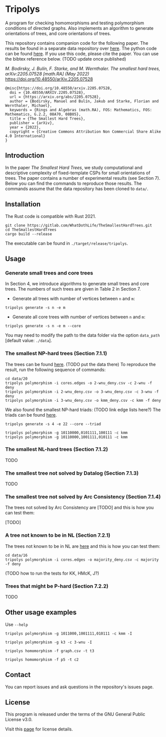 Tripolys
====================================

A program for checking homomorphisms and testing polymorphism conditions of
directed graphs. Also implements an algorithm to generate orientations of trees,
and core orientations of trees. 

This repository contains companion code for the following paper. The results  be
found in a separate data repository over
[here](https://github.com/WhatDothLife/HardTreesData). The python code can be
found [here](https://github.com/Zerwas/TheSmallestHardTreesPython).  If you use
this code, please cite the paper. You can use the bibtex reference below. (TODO
update once published)

_M. Bodirsky, J. Bulín, F. Starke, and M. Wernthaler. The smallest hard trees, arXiv:2205.07528 [math.RA] (May 2022)_
https://doi.org/10.48550/arXiv.2205.07528
 
```
@misc{https://doi.org/10.48550/arxiv.2205.07528,
  doi = {10.48550/ARXIV.2205.07528},
  url = {https://arxiv.org/abs/2205.07528},
  author = {Bodirsky, Manuel and Bulín, Jakub and Starke, Florian and Wernthaler, Michael},  
  keywords = {Rings and Algebras (math.RA), FOS: Mathematics, FOS: Mathematics, G.2.2, 08A70, 08B05},  
  title = {The Smallest Hard Trees},
  publisher = {arXiv},
  year = {2022},
  copyright = {Creative Commons Attribution Non Commercial Share Alike 4.0 International}
}
```

Introduction
-----------------
In the paper *The Smallest Hard Trees*, we study computational and descriptive
complexity of fixed-template CSPs for small orientations of trees. The paper
contains a number of experimental results (see Section 7). Below you can find
the commands to reproduce those results. The commands assume that the data
repository has been cloned to `data/`.

Installation
-----------------
The Rust code is compatible with Rust 2021.

```
git clone https://gitlab.com/WhatDothLife/TheSmallestHardTrees.git
cd TheSmallestHardTrees
cargo build --release
```
The executable can be found in `./target/release/tripolys`.


Usage
-----------------

### Generate small trees and core trees
In Section 4, we introduce algorithms to generate small trees and core trees.
The numbers of such trees are given in Table 2 in Section 7.

- Generate all trees with number of vertices between `n` and `m`:
```
tripolys generate -s n -e m
```

- Generate all core trees with number of vertices between `n` and `m`:
  
```
tripolys generate -s n -e m --core
```

You may need to modify the path to the data folder via the option `data_path`
[default value: `./data`]. 

### The smallest NP-hard trees (Section 7.1.1) 

The trees can be found [here](file:data/20/kmm_deny.csv). (TODO put the data there)
To reproduce the result, run the following sequence of commands:

```
cd data/20
tripolys polymorphism -i cores.edges -o 2-wnu_deny.csv -c 2-wnu -f deny
tripolys polymorphism -i 2-wnu_deny.csv -o 3-wnu_deny.csv -c 3-wnu -f deny
tripolys polymorphism -i 3-wnu_deny.csv -o kmm_deny.csv -c kmm -f deny
```

We also found the smallest NP-hard triads: (TODO link edge lists here?)
The triads can be found [here](file:data/20/triads/kmm_deny.csv).

```
tripolys generate -s 4 -e 22 --core --triad
```

```
tripolys polymorphism -g 10110000,0101111,100111 -c kmm
tripolys polymorphism -g 10110000,1001111,010111 -c kmm
```


### The smallest NL-hard trees (Section 7.1.2)

TODO

### The smallest tree not solved by Datalog (Section 7.1.3)

TODO

### The smallest tree not solved by Arc Consistency (Section 7.1.4)

The trees not solved by Arc Consistency are
[TODO]
and this is how you can test them:

[TODO]


### A tree not known to be in NL (Section 7.2.1)

The trees not known to be in NL are
[here](https://github.com/WhatDothLife/HardTreesData/16/majority_deny.csv)
and this is how you can test them:

```
cd data/16
tripolys polymorphism -i cores.edges -o majority_deny.csv -c majority -f deny
```

(TODO how to run the tests for KK, HMcK, J?)

### Trees that might be P-hard (Section 7.2.2)

TODO

Other usage examples
-----------------
Use `--help`
```
tripolys polymorphism -g 1011000,1001111,010111 -c kmm -I
```
```
tripolys polymorphism -g k3 -c 3-wnu -I
```
```
tripolys homomorphism -f graph.csv -t t3
```
```
tripolys homomorphism -f p5 -t c2
```

Contact
-----------------
You can report issues and ask questions in the repository's issues page. 

License
-----------------
This program is released under the terms of the GNU General Public License v3.0.

Visit this [page](http://gnugpl.org/) for license details.
